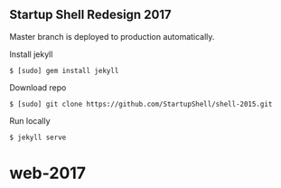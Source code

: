 ## Startup Shell Redesign 2017

Master branch is deployed to production automatically. 

Install jekyll

`$ [sudo] gem install jekyll`

Download repo

`$ [sudo] git clone https://github.com/StartupShell/shell-2015.git`

Run locally

`$ jekyll serve`

# web-2017

